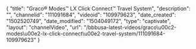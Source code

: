 {
    "title": "Graco&reg; Modes&trade; LX Click Connect&trade; Travel System",
    "description": "",
    "channelid": "111091684",
    "videoid": "109979623",
    "date_created": "1502520749",
    "date_modified": "1504049172",
    "type": "captivate",
    "layout": "channelVideo",
    "url": "\/bbbusa-latest-videos\/graco\u00c2-modes\u00e2-lx-click-connect\u00e2-travel-system\/111091684-109979623"
}